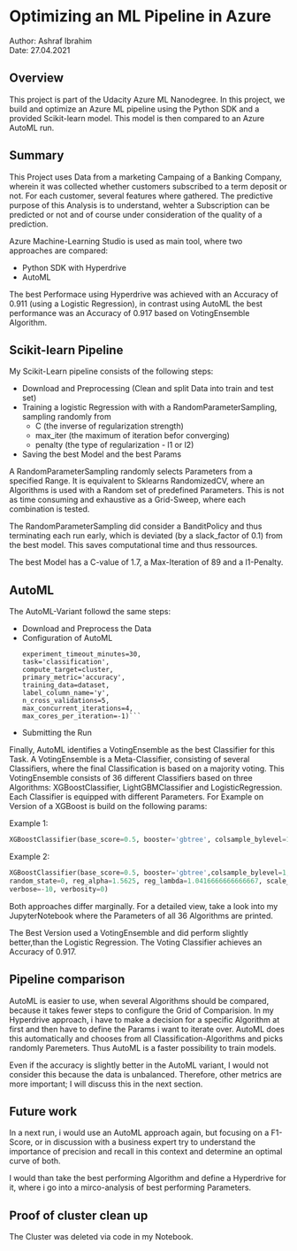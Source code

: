 # Optimizing an ML Pipeline in Azure

Author: Ashraf Ibrahim <br>
Date: 27.04.2021 <br>

## Overview
This project is part of the Udacity Azure ML Nanodegree.
In this project, we build and optimize an Azure ML pipeline using the Python SDK and a provided Scikit-learn model.
This model is then compared to an Azure AutoML run.

## Summary

This Project uses Data from a marketing Campaing of a Banking Company, wherein it was collected whether customers subscribed to a term deposit or not. For each customer, several features where gathered. The predictive purpose of this Analysis is to understand, wehter a Subscription can be predicted or not and of course under consideration of the quality of a prediction. 

Azure Machine-Learning Studio is used as main tool, where two approaches are compared: 
+ Python SDK with Hyperdrive 
+ AutoML 

The best Performace using Hyperdrive was achieved with an Accuracy of 0.911 (using a Logistic Regression), in contrast using AutoML the best performance was an Accuracy of 0.917 based on VotingEnsemble Algorithm. 

## Scikit-learn Pipeline

My Scikit-Learn pipeline consists of the following steps:
+ Download and Preprocessing (Clean and split Data into train and test set)
+ Training a logistic Regression with with a RandomParameterSampling, sampling randomly from
    +  C (the inverse of regularization strength) 
    +  max_iter (the maximum of iteration befor converging)
    +  penalty (the type of regularization - l1 or l2)
+  Saving the best Model and the best Params

A RandomParameterSampling randomly selects Parameters from a specified Range. It is equivalent to Sklearns RandomizedCV, where an Algorithms is used with a Random set of predefined Parameters. This is not as time consuming and exhaustive as a Grid-Sweep, where each combination is tested. 

The RandomParameterSampling did consider a BanditPolicy and thus terminating each run early, which is deviated (by a slack_factor of 0.1) from the best model. This saves computational time and thus ressources. 

The best Model has a C-value of 1.7, a Max-Iteration of 89 and a l1-Penalty.

## AutoML

The AutoML-Variant followd the same steps:

+ Download and Preprocess the Data
+ Configuration of AutoML 
    ```automl_config = AutoMLConfig(
    experiment_timeout_minutes=30,
    task='classification',
    compute_target=cluster,
    primary_metric='accuracy',
    training_data=dataset,
    label_column_name='y',
    n_cross_validations=5,
    max_concurrent_iterations=4,
    max_cores_per_iteration=-1)```
    ```
+ Submitting the Run  

Finally, AutoML identifies a VotingEnsemble as the best Classifier for this Task. A VotingEnsemble is a Meta-Classifier, consisting of several Classifiers, where the final Classification is based on a majority voting. This VotingEnsemble consists of 36 different Classifiers based on three Algorithms: XGBoostClassifier, LightGBMClassifier and LogisticRegression. Each Classifier is equipped with different Parameters. For Example on Version of a XGBoost is build on the following params:

Example 1:
```python 
XGBoostClassifier(base_score=0.5, booster='gbtree', colsample_bylevel=1, colsample_bynode=1, colsample_bytree=0.5, eta=0.1,gamma=0,learning_rate=0.1, max_delta_step=0, max_depth=6, max_leaves=15, min_child_weight=1, missing=nan, n_estimators=100, n_jobs=-1, nthread=None, objective='reg:logistic', random_state=0, reg_alpha=0, reg_lambda=2.0833333333333335, scale_pos_weight=1, seed=None, silent=None, subsample=1, tree_method='auto',verbose=-10,verbosity=0)
```

Example 2: 
```python
XGBoostClassifier(base_score=0.5, booster='gbtree',colsample_bylevel=1, colsample_bynode=1, colsample_bytree=0.7, eta=0.05, gamma=1,grow_policy='lossguide', learning_rate=0.1, max_bin=63, max_delta_step=0, max_depth=6, max_leaves=0, min_child_weight=1, missing=nan, n_estimators=100, n_jobs=-1,  nthread=None, objective='reg:logistic',
random_state=0, reg_alpha=1.5625, reg_lambda=1.0416666666666667, scale_pos_weight=1, seed=None, silent=None,subsample=0.7, tree_method='hist',
verbose=-10, verbosity=0)
```

Both approaches differ marginally. For a detailed view, take a look into my JupyterNotebook where the Parameters of all 36 Algorithms are printed. 

The Best Version used a VotingEnsemble and did perform slightly better,than the Logistic Regression. The Voting Classifier achieves an Accuracy of 0.917. 


## Pipeline comparison

AutoML is easier to use, when several Algorithms should be compared, because it takes fewer steps to configure the Grid of Comparision. In my Hyperdrive approach, i have to make a decision for a specific Algorithm at first and then have to define the Params i want to iterate over. AutoML does this automatically and chooses from all Classification-Algorithms and picks randomly Paremeters. Thus AutoML is a faster possibility to train models. 

Even if the accuracy is slightly better in the AutoML variant, I would not consider this because the data is unbalanced. Therefore, other metrics are more important; I will discuss this in the next section. 


## Future work

In a next run, i would use an AutoML approach again, but focusing on a F1-Score, or in discussion with a business expert try to understand the importance of precision and recall in this context and determine an optimal curve of both. 

I would than take the best performing Algorithm and define a Hyperdrive for it, where i go into a mirco-analysis of best performing Parameters. 

## Proof of cluster clean up

The Cluster was deleted via code in my Notebook. 